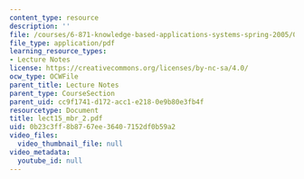 ```yaml
---
content_type: resource
description: ''
file: /courses/6-871-knowledge-based-applications-systems-spring-2005/0b23c3ff8b8767ee36407152df0b59a2_lect15_mbr_2.pdf
file_type: application/pdf
learning_resource_types:
- Lecture Notes
license: https://creativecommons.org/licenses/by-nc-sa/4.0/
ocw_type: OCWFile
parent_title: Lecture Notes
parent_type: CourseSection
parent_uid: cc9f1741-d172-acc1-e218-0e9b80e3fb4f
resourcetype: Document
title: lect15_mbr_2.pdf
uid: 0b23c3ff-8b87-67ee-3640-7152df0b59a2
video_files:
  video_thumbnail_file: null
video_metadata:
  youtube_id: null
---
```

